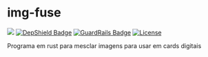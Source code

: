 # img-fuse

[<img src="https://api.travis-ci.org/caiocampos/img-fuse.svg?branch=master">](https://travis-ci.org/caiocampos/img-fuse)
[![DepShield Badge](https://depshield.sonatype.org/badges/caiocampos/img-fuse/depshield.svg)](https://depshield.github.io)
[![GuardRails Badge](https://badges.guardrails.io/caiocampos/img-fuse.svg)](https://www.guardrails.io/)
[![License](https://img.shields.io/github/license/caiocampos/img-fuse.svg)](LICENSE)

Programa em rust para mesclar imagens para usar em cards digitais
